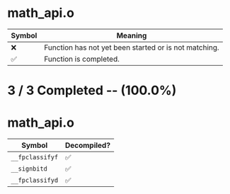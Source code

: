 # math_api.o
| Symbol | Meaning 
| ------------- | ------------- 
| :x: | Function has not yet been started or is not matching. 
| :white_check_mark: | Function is completed. 


# 3 / 3 Completed -- (100.0%)
# math_api.o
| Symbol | Decompiled? |
| ------------- | ------------- |
| `__fpclassifyf` | :white_check_mark: |
| `__signbitd` | :white_check_mark: |
| `__fpclassifyd` | :white_check_mark: |
